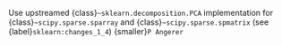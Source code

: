 Use upstreamed {class}`~sklearn.decomposition.PCA` implementation for {class}`~scipy.sparse.sparray` and {class}`~scipy.sparse.spmatrix` (see {label}`sklearn:changes_1_4`) {smaller}`P Angerer`

